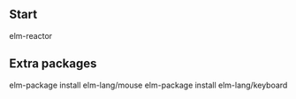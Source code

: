 ## Start
elm-reactor

## Extra packages
elm-package install elm-lang/mouse
elm-package install elm-lang/keyboard